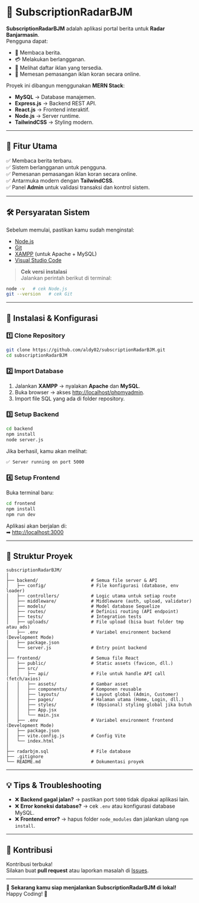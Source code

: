 # 📢 SubscriptionRadarBJM

**SubscriptionRadarBJM** adalah aplikasi portal berita untuk **Radar Banjarmasin**.  
Pengguna dapat:
- 📖 Membaca berita.
- 💳 Melakukan berlangganan.
- 📰 Melihat daftar iklan yang tersedia.
- 📝 Memesan pemasangan iklan koran secara online.  

Proyek ini dibangun menggunakan **MERN Stack**:
- **MySQL** → Database manajemen.
- **Express.js** → Backend REST API.
- **React.js** → Frontend interaktif.
- **Node.js** → Server runtime.
- **TailwindCSS** → Styling modern.

---

## 🚀 Fitur Utama
✅ Membaca berita terbaru.  
✅ Sistem berlangganan untuk pengguna.  
✅ Pemesanan pemasangan iklan koran secara online.  
✅ Antarmuka modern dengan **TailwindCSS**.  
✅ Panel **Admin** untuk validasi transaksi dan kontrol sistem.

---

## 🛠 Persyaratan Sistem
Sebelum memulai, pastikan kamu sudah menginstal:

- [Node.js](https://nodejs.org/)
- [Git](https://git-scm.com/)
- [XAMPP](https://www.apachefriends.org/) (untuk Apache + MySQL)
- [Visual Studio Code](https://code.visualstudio.com/)

> **Cek versi instalasi**  
> Jalankan perintah berikut di terminal:
```sh
node -v   # cek Node.js
git --version   # cek Git
```

---

## 📂 Instalasi & Konfigurasi

### 1️⃣ Clone Repository
```sh
git clone https://github.com/aldy02/subscriptionRadarBJM.git
cd subscriptionRadarBJM
```

### 2️⃣ Import Database
1. Jalankan **XAMPP** → nyalakan **Apache** dan **MySQL**.
2. Buka browser → akses [http://localhost/phpmyadmin](http://localhost/phpmyadmin).
3. Import file SQL yang ada di folder repository.

### 3️⃣ Setup Backend
```sh
cd backend
npm install
node server.js
```
Jika berhasil, kamu akan melihat:
```sh
✅ Server running on port 5000
```

### 4️⃣ Setup Frontend
Buka terminal baru:
```sh
cd frontend
npm install
npm run dev
```
Aplikasi akan berjalan di:  
➡ [http://localhost:3000](http://localhost:3000)

---

## 📌 Struktur Proyek
```
subscriptionRadarBJM/
│
├── backend/                    # Semua file server & API
│   ├── config/                 # File konfigurasi (database, env loader)
│   ├── controllers/            # Logic utama untuk setiap route
│   ├── middleware/             # Middleware (auth, upload, validator)
│   ├── models/                 # Model database Sequelize
│   ├── routes/                 # Definisi routing (API endpoint)
│   ├── tests/                  # Integration tests
│   ├── uploads/                # File upload (bisa buat folder tmp atau ads)
│   ├── .env                    # Variabel environment backend (Development Mode)
│   ├── package.json
│   └── server.js               # Entry point backend
│
├── frontend/                   # Semua file React
│   ├── public/                 # Static assets (favicon, dll.)
│   ├── src/
│   │   ├── api/                # File untuk handle API call (fetch/axios)
│   │   ├── assets/             # Gambar asset
│   │   ├── components/         # Komponen reusable
│   │   ├── layouts/            # Layout global (Admin, Customer)
│   │   ├── pages/              # Halaman utama (Home, Login, dll.)
│   │   ├── styles/             # (Opsional) styling global jika butuh
│   │   ├── App.jsx
│   │   └── main.jsx
│   ├── .env                    # Variabel environment frontend (Development Mode)
│   ├── package.json
│   ├── vite.config.js          # Config Vite
│   └── index.html
│
├── radarbjm.sql                # File database
├── .gitignore
└── README.md                   # Dokumentasi proyek
```

---

## 💡 Tips & Troubleshooting
- ❌ **Backend gagal jalan?** → pastikan port `5000` tidak dipakai aplikasi lain.
- ❌ **Error koneksi database?** → cek `.env` atau konfigurasi database MySQL.
- ❌ **Frontend error?** → hapus folder `node_modules` dan jalankan ulang `npm install`.

---

## 🤝 Kontribusi
Kontribusi terbuka!  
Silakan buat **pull request** atau laporkan masalah di [Issues](https://github.com/aldy02/subscriptionRadarBJM/issues).

---

🎉 **Sekarang kamu siap menjalankan SubscriptionRadarBJM di lokal!**  
Happy Coding! 🚀
